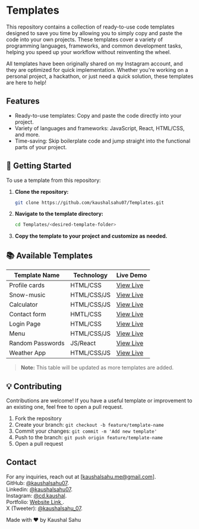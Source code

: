 # Templates
This repository contains a collection of ready-to-use code templates designed to save you time by allowing you to simply copy and paste the code into your own projects. These templates cover a variety of programming languages, frameworks, and common development tasks, helping you speed up your workflow without reinventing the wheel.

All templates have been originally shared on my Instagram account, and they are optimized for quick implementation. Whether you're working on a personal project, a hackathon, or just need a quick solution, these templates are here to help!

## Features
- Ready-to-use templates: Copy and paste the code directly into your project.
- Variety of languages and frameworks: JavaScript, React, HTML/CSS, and more.
- Time-saving: Skip boilerplate code and jump straight into the functional parts of your project.

## 🚀 Getting Started

To use a template from this repository:

1. **Clone the repository:**

   ```bash
   git clone https://github.com/kaushalsahu07/Templates.git
   ```
2. **Navigate to the template directory:**

   ```bash
   cd Templates/<desired-template-folder>
   ```
3. **Copy the template to your project and customize as needed.**

## 📚 Available Templates

| Template Name      | Technology  | Live Demo                                                                       |
| ------------------ | ----------  | --------------------------------------------------------------------------------|
| Profile cards      | HTML/CSS    | [View Live](https://kaushalsahu07.github.io/Templates/Profile_cards/index.html) |
| Snow-music         | HTML/CSS/JS | [View Live](https://kaushalsahu07.github.io/Templates/Snow-music/index.html)    |
| Calculator         | HTML/CSS/JS | [View Live](https://kaushalsahu07.github.io/Templates/calculator/index.html)    |
| Contact form       | HMTL/CSS    | [View Live](https://kaushalsahu07.github.io/Templates/contact_form/index.html)  |
| Login Page         | HTML/CSS    | [View Live](https://kaushalsahu07.github.io/Templates/login/index.html)         |
| Menu               | HTML/CSS/JS | [View Live](https://kaushalsahu07.github.io/Templates/menu-dark-mode/index.html)|
| Random Passwords   | JS/React    | [View Live](https://kaushalsahu07.github.io/Templates/randompassword/HTML/index.html)|
| Weather App        | HTML/CSS/JS | [View Live](https://kaushalsahu07.github.io/Templates/weather-app/index.html)|

> **Note:** This table will be updated as more templates are added.

## 💡 Contributing

Contributions are welcome! If you have a useful template or improvement to an existing one, feel free to open a pull request.

1. Fork the repository
2. Create your branch: `git checkout -b feature/template-name`
3. Commit your changes: `git commit -m 'Add new template'`
4. Push to the branch: `git push origin feature/template-name`
5. Open a pull request


## Contact

For any inquiries, reach out at [kaushalsahu.me@gmail.com].<br>
GitHub: [@kaushalsahu07](https://github.com/kaushalsahu07).<br>
Linkedin: [@kaushalsahu07](www.linkedin.com/in/kaushalsahu07).<br>
Instagram: [@cd.kaushal](https://www.instagram.com/cd.kaushal?igsh=cTVram1ia3Vvamxz).<br>
Portfolio: [Website Link ](https://kaushalsahu07.github.io/portfolio/).<br>
X (Tweeter): [@kaushalsahu_07](https://x.com/kaushalsahu_07?t=7nk-jApWrJkgW6YwklJZWQ&s=09).<br>

Made with ❤️ by Kaushal Sahu
